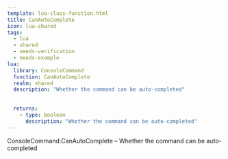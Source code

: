 ```yaml
---
template: lua-class-function.html
title: CanAutoComplete
icon: lua-shared
tags:
  - lua
  - shared
  - needs-verification
  - needs-example
lua:
  library: ConsoleCommand
  function: CanAutoComplete
  realm: shared
  description: "Whether the command can be auto-completed"
  
  
  returns:
    - type: boolean
      description: "Whether the command can be auto-completed"
---
```


<div class="lua__search__keywords">
ConsoleCommand:CanAutoComplete &#x2013; Whether the command can be auto-completed
</div>
